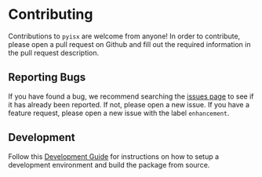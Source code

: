 
# Contributing

Contributions to `pyisx` are welcome from anyone!
In order to contribute, please open a pull request on Github and fill out the required information in the pull request description.

## Reporting Bugs

If you have found a bug, we recommend searching the [issues page](https://github.com/inscopix/pyisx/issues) to see if it has already been reported. If not, please open a new issue.
If you have a feature request, please open a new issue with the label `enhancement`.

## Development

Follow this [Development Guide](https://github.com/inscopix/pyisx?tab=readme-ov-file#development-guide) for instructions on how to setup a development environment and build the package from source.
